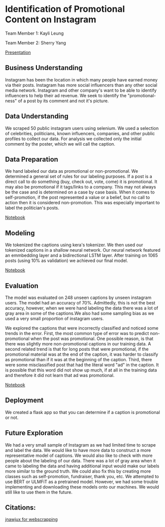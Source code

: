 # Identification of Promotional Content on Instagram
Team Member 1: Kayli Leung

Team Member 2: Sherry Yang

[Presentation]()

## Business Understanding
Instagram has been the location in which many people have earned money via their posts. Instagram has more social influencers than any other social media network. Instagram and other company's want to be able to identify influencers to help their ad revenue. We seek to identify the "promotional-ness" of a post by its comment and not it's picture. 

## Data Understanding
We scraped 50 public instagram users using selenium. We used a selection of celebrities, politicians, known influencers, companies, and other public profiles to collect our data. For analysis we collected only the initial comment by the poster, which we will call the caption.

## Data Preparation
We hand labeled our data as promotional or non-promotional. We determined a general set of rules for our labeling purposes. If a post is a direct call to do something (buy, check out, vote, come) it is promotional. It may also be promotional if it tags/links to a company. This may not always be the case and is determined on a case by case basis. When it comes to self-promotion, if the post represented a value or a belief, but no call to action then it is considered non-promotion. This was especially important to label the politician's posts. 

[Notebook]()

## Modeling
We tokenized the captions using kera's tokenizer. We then used our tokenized captions in a shallow neural network. Our neural network featured an emmbedding layer and a bidirectional LSTM layer. After training on 1065 posts (using 10% as validation) we achieved our final model. 

[Notebook]()

## Evaluation
The model was evaluated on 248 unseen captions by unseen instagram users. The model had an accuracy of 70%. Admittedly, this is not the best accuracy, however, when we were hand labeling the data there was a lot of gray area in some of the captions.We also had some sampling bias as we used a very small proportion of instagram users.

We explored the captions that were incorrectly classified and noticed some trends in the error. First, the most common type of error was to predict non-promotional when the post was promotional. One possible reason, is that there was slightly more non-promotional captions in our training data. A second related trend is that for long posts that were promotional, if the promotional material was at the end of the caption, it was harder to classify as promotional than if it was at the beginning of the caption. Third, there were some misclassified post that had the literal word "ad" in the caption. It is possible that this word did not show up much, if at all in the training data and therefore it did not learn that ad was promotional.

[Notebook]()

## Deployment
We created a flask app so that you can determine if a caption is promotional or not. 

## Future Exploration
We had a very small sample of Instagram as we had limited time to scrape and label the data. We would like to have more data to construct a more representative model of captions. We would also like to check with more people about the labeling of our data. There was a lot of gray area when it came to labeling the data and having additional input would make our labels more similar to the ground truth. We could also fix this by creating more classes such as self-promotion, fundraiser, thank you, etc. We attempted to use BERT or ULMFiT as a pretrained model. However, we had some trouble implementing and downloading these models onto our machines. We would still like to use them in the future. 

## Citations:
[jnawjux for webscrapping](https://github.com/jnawjux/web_scraping_corgis)